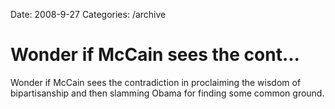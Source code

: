 Date: 2008-9-27
Categories: /archive

# Wonder if McCain sees the cont...

Wonder if McCain sees the contradiction in proclaiming the wisdom of bipartisanship and then slamming Obama for finding some common ground.
